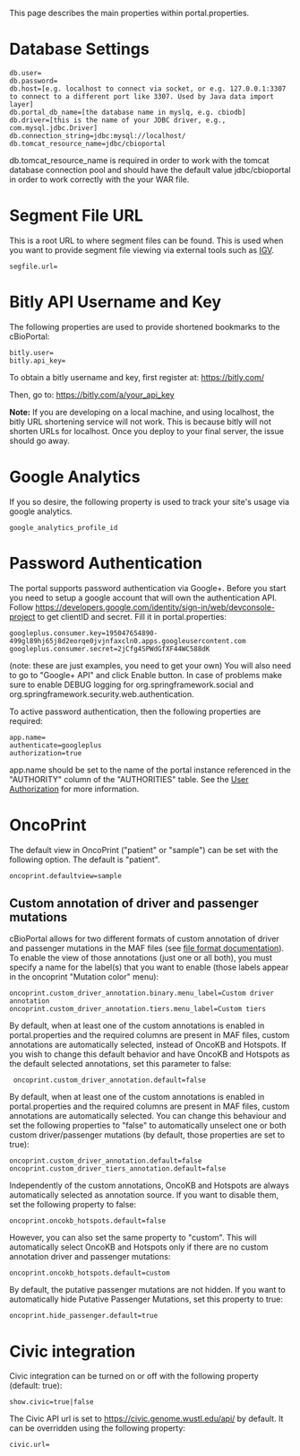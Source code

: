This page describes the main properties within portal.properties.

# Database Settings

```
db.user=
db.password=
db.host=[e.g. localhost to connect via socket, or e.g. 127.0.0.1:3307 to connect to a different port like 3307. Used by Java data import layer]
db.portal_db_name=[the database name in myslq, e.g. cbiodb]
db.driver=[this is the name of your JDBC driver, e.g., com.mysql.jdbc.Driver]
db.connection_string=jdbc:mysql://localhost/
db.tomcat_resource_name=jdbc/cbioportal
```
db.tomcat_resource_name is required in order to work with the tomcat database connection pool and should have the default value jdbc/cbioportal in order to work correctly with the your WAR file.

# Segment File URL

This is a root URL to where segment files can be found.  This is used when you want to provide segment file viewing via external tools such as [IGV](http://www.broadinstitute.org/igv/).

```
segfile.url=
```

# Bitly API Username and Key

The following properties are used to provide shortened bookmarks to the cBioPortal:

```
bitly.user=
bitly.api_key=
```

To obtain a bitly username and key, first register at:  https://bitly.com/

Then, go to:  https://bitly.com/a/your_api_key

**Note:**  If you are developing on a local machine, and using localhost, the bitly URL shortening service will not work.  This is because bitly will not shorten URLs for localhost.  Once you deploy to your final server, the issue should go away.

# Google Analytics

If you so desire, the following property is used to track your site's usage via google analytics.
```
google_analytics_profile_id
```

# Password Authentication

The portal supports password authentication via Google+. Before you start you need to setup a google account that will own the authentication API. Follow https://developers.google.com/identity/sign-in/web/devconsole-project to get clientID and secret. Fill it in portal.properties:
```
googleplus.consumer.key=195047654890-499gl89hj65j8d2eorqe0jvjnfaxcln0.apps.googleusercontent.com 
googleplus.consumer.secret=2jCfg4SPWdGfXF44WC588dK
```
(note: these are just examples, you need to get your own) You will also need to go to "Google+ API" and click Enable button. In case of problems make sure to enable DEBUG logging for org.springframework.social and org.springframework.security.web.authentication.


To active password authentication, then the following properties are required:
```
app.name=
authenticate=googleplus
authorization=true
```
app.name should be set to the name of the portal instance referenced in the "AUTHORITY" column of the "AUTHORITIES" table.  See the [User Authorization](User-Authorization.md) for more information.

# OncoPrint

The default view in OncoPrint ("patient" or "sample") can be set with the following option. The default is "patient".
```
oncoprint.defaultview=sample
```

## Custom annotation of driver and passenger mutations
cBioPortal allows for two different formats of custom annotation of driver and passenger mutations in the MAF files (see [file format documentation](File-Formats.md#extending-the-maf-format)). To enable the view of those annotations (just one or all both), you must specify a name for the label(s) that you want to enable (those labels appear in the oncoprint "Mutation color" menu):
```
oncoprint.custom_driver_annotation.binary.menu_label=Custom driver annotation
oncoprint.custom_driver_annotation.tiers.menu_label=Custom tiers
```

By default, when at least one of the custom annotations is enabled in portal.properties and the required columns are present in MAF files, custom annotations are automatically selected, instead of OncoKB and Hotspots. If you wish to change this default behavior and have OncoKB and Hotspots as the default selected annotations, set this parameter to false:
```
 oncoprint.custom_driver_annotation.default=false
```

By default, when at least one of the custom annotations is enabled in portal.properties and the required columns are present in MAF files, custom annotations are automatically selected. You can change this behaviour and set the following properties to "false" to automatically unselect one or both custom driver/passenger mutations (by default, those properties are set to true):
```
oncoprint.custom_driver_annotation.default=false
oncoprint.custom_driver_tiers_annotation.default=false
```

Independently of the custom annotations, OncoKB and Hotspots are always automatically selected as annotation source. If you want to disable them, set the following property to false:
```
oncoprint.oncokb_hotspots.default=false
``` 
However, you can also set the same property to "custom". This will automatically select OncoKB and Hotspots only if there are no custom annotation driver and passenger mutations:
```
oncoprint.oncokb_hotspots.default=custom
```

By default, the putative passenger mutations are not hidden. If you want to automatically hide Putative Passenger Mutations, set this property to true:
```
oncoprint.hide_passenger.default=true
```

# Civic integration

Civic integration can be turned on or off with the following property (default: true):
```
show.civic=true|false
```
The Civic API url is set to https://civic.genome.wustl.edu/api/ by default. It can be overridden using the following property:
```
civic.url=
```
